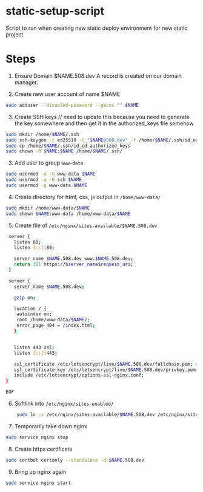 # static-setup-script
Script to run when creating new static deploy environment for new static project

# Steps
1. Ensure Domain $NAME.508.dev A record is created on our domain manager.

2. Create new user account of name $NAME
```bash
sudo adduser --disabled-password --gecos "" $NAME
```
3. Create SSH keys
// need to update this because you need to generate the key somewhere and then get it in the authorized_keys file somehow
```bash
sudo mkdir /home/$NAME/.ssh
sudo ssh-keygen -t ed25519 -C "$NAME@508.dev" -f /home/$NAME/.ssh/id_ed -N ""
sudo cp /home/$NAME/.ssh/id_ed authorized_keys
sudo chown -R $NAME:$NAME /home/$NAME/.ssh/
```
3. Add user to group `www-data`
```bash
sudo usermod -a -G www-data $NAME
sudo usermod -a -G ssh $NAME
sudo usermod -g www-data $NAME
```
4. Create directory for html, css, js output in `/home/www-data/`

```bash
sudo mkdir /home/www-data/$NAME
sudo chown $NAME:www-data /home/www-data/$NAME
```
5. Create file of `/etc/nginx/sites-available/$NAME.508.dev`
```bash
 server {
   listen 80;
   listen [::]:80;

   server_name $NAME.508.dev www.$NAME.508.dev;
   return 301 https://$server_name$request_uri;
 }

 server {
   server_name $NAME.508.dev;

   gzip on;

   location / {
	autoindex on;
	root /home/www-data/$NAME/;
	error_page 404 = /index.html;
   }


   listen 443 ssl;
   listen [::]:443;

   ssl_certificate /etc/letsencrypt/live/$NAME.508.dev/fullchain.pem; # CHANGE ME
   ssl_certificate_key /etc/letsencrypt/live/$NAME.508.dev/privkey.pem; # CHANGE ME
   include /etc/letsencrypt/options-ssl-nginx.conf;
}

EOF
```
6. Softlink into `/etc/nginx/sites-enabled/`

```bash
    sudo ln -s /etc/nginx/sites-available/$NAME.508.dev /etc/nginx/sites-enabled/
```

7. Temporarily take down nginx

```bash
sudo service nginx stop
```

8. Create https certificate

```bash
sudo certbot certonly --standalone -d $NAME.508.dev
```

9. Bring up nginx again

```bash
sudo service nginx start
```
